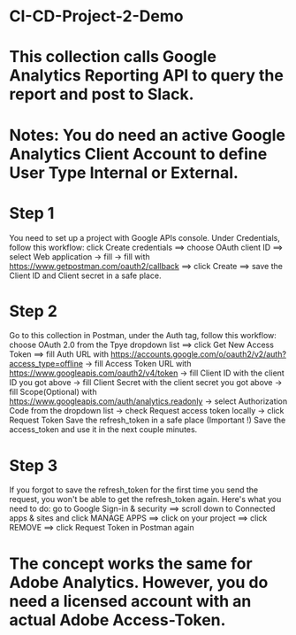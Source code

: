 # CI-CD-Project-2-Demo

# This collection calls Google Analytics Reporting API to query the report and post to Slack.

# Notes: You do need an active Google Analytics Client Account to define User Type Internal or External. 

# Step 1
You need to set up a project with Google APIs console. Under Credentials, follow this workflow: click Create credentials ==> choose OAuth client ID ==> select Web application -> fill -> fill with https://www.getpostman.com/oauth2/callback ==> click Create ==> save the Client ID and Client secret in a safe place.

# Step 2
Go to this collection in Postman, under the Auth tag, follow this workflow: choose OAuth 2.0 from the Tpye dropdown list ==> click Get New Access Token ==> fill Auth URL with https://accounts.google.com/o/oauth2/v2/auth?access_type=offline -> fill Access Token URL with https://www.googleapis.com/oauth2/v4/token -> fill Client ID with the client ID you got above -> fill Client Secret with the client secret you got above -> fill Scope(Optional) with https://www.googleapis.com/auth/analytics.readonly -> select Authorization Code from the dropdown list -> check Request access token locally -> click Request Token
Save the refresh_token in a safe place (Important !)
Save the access_token and use it in the next couple minutes.

# Step 3
If you forgot to save the refresh_token for the first time you send the request, you won't be able to get the refresh_token again. Here's what you need to do: go to Google Sign-in & security ==> scroll down to Connected apps & sites and click MANAGE APPS ==> click on your project ==> click REMOVE ==> click Request Token in Postman again

# The concept works the same for Adobe Analytics. However, you do need a licensed account with an actual Adobe Access-Token. 
